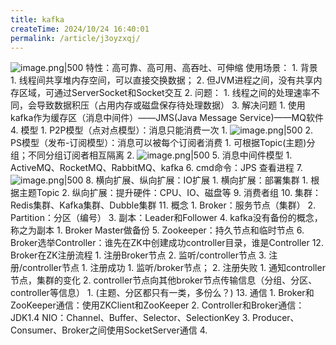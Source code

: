 ```yaml
---
title: kafka
createTime: 2024/10/24 16:40:01
permalink: /article/j3oyzxqj/
---
```

![image.png|500](https://raw.gitmirror.com/jiuxi521/typora/master/202409011032743.png)
特性：高可靠、高可用、高吞吐、可伸缩
使用场景：
	1. 背景
		1. 线程间共享堆内存空间，可以直接交换数据；
		2. 但JVM进程之间，没有共享内存区域，可通过ServerSocket和Socket交互
	2. 问题：
		1. 线程之间的处理速率不同，会导致数据积压（占用内存或磁盘保存待处理数据）
	3. 解决问题
		1. 使用kafka作为缓存区（消息中间件）——JMS(Java Message Service)——MQ软件
	4. 模型
		1. P2P模型（点对点模型）：消息只能消费一次
			1. ![image.png|500](https://raw.gitmirror.com/jiuxi521/typora/master/202409011057793.png)
		2. PS模型（发布-订阅模型）：消息可以被每个订阅者消费
			1. 可根据Topic(主题)分组；不同分组订阅者相互隔离
			2. ![image.png|500](https://raw.gitmirror.com/jiuxi521/typora/master/202409011057731.png)
	5. 消息中间件模型
		1. ActiveMQ、RocketMQ、RabbitMQ、kafka
	6. cmd命令：JPS 查看进程
	7. ![image.png|500](https://raw.gitmirror.com/jiuxi521/typora/master/202409011116740.png)
	8. 横向扩展、纵向扩展：IO扩展
		1. 横向扩展：部署集群
			1. 根据主题Topic
		2. 纵向扩展：提升硬件：CPU、IO、磁盘等
	9. 消费者组
	10. 集群：Redis集群、Kafka集群、Dubble集群
	11. 概念
		1. Broker：服务节点（集群）
		2. Partition：分区（编号）
		3. 副本：Leader和Follower
		4. kafka没有备份的概念，称之为副本
			1. Broker Master做备份
		5. Zookeeper：持久节点和临时节点
		6. Broker选举Controller：谁先在ZK中创建成功controller目录，谁是Controller
	12. Broker在ZK注册流程
		1. 注册Broker节点
		2. 监听/controller节点
		3. 注册/controller节点
			1. 注册成功
				1. 监听/broker节点；
			2. 注册失败
				1. 通知controller节点，集群的变化
				2. controller节点向其他broker节点传输信息（分组、分区、controller等信息）
					1. (主题、分区都只有一类，多份么？)
	13. 通信
		1. Broker和ZooKeeper通信：使用ZKClient和ZooKeeper
		2. Controller和Broker通信：JDK1.4 NIO：Channel、Buffer、Selector、SelectionKey
		3. Producer、Consumer、Broker之间使用SocketServer通信
		4. 
		